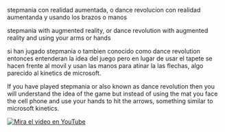 stepmania con realidad aumentada, o dance revolucion con realidad aumentanda y usando los brazos o manos

stepmania with augmented reality, or dance revolution with augmented reality and using your arms or hands

si han jugado stepmania o tambien conocido como dance revolution entonces entenderan la idea del juego pero en lugar de usar el tapete se hacen frente al movil y usan las manos para atinar la las flechas, algo parecido
al kinetics de microsoft.

If you have played stepmania or also known as dance revolution then you will understand the idea of ​​the game but instead of using the mat you face the cell phone and use your hands to hit the arrows, something similar
to microsoft kinetics.

[![Mira el video en YouTube](https://img.youtube.com/vi/1Zwp_N_ER1E/0.jpg)](https://www.youtube.com/watch?v=1Zwp_N_ER1E)
